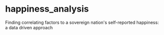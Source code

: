 # happiness_analysis
Finding correlating factors to a sovereign nation's self-reported happiness: a data driven approach
